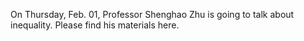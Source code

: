 On Thursday, Feb. 01, Professor Shenghao Zhu is going to talk about inequality. Please find his materials here.
